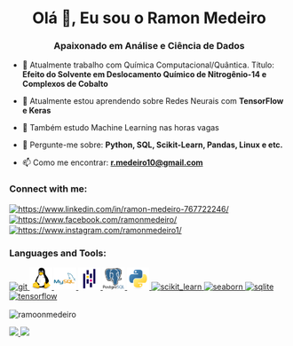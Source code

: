 <h1 align="center">Olá 👋, Eu sou o Ramon Medeiro</h1>
<h3 align="center">Apaixonado em Análise e Ciência de Dados</h3>

- 🔭 Atualmente trabalho com Química Computacional/Quântica. Título: **Efeito do Solvente em Deslocamento Químico de Nitrogênio-14 e Complexos de Cobalto**

- 🌱 Atualmente estou aprendendo sobre Redes Neurais com **TensorFlow e Keras**

- 👯 Também estudo Machine Learning nas horas vagas

- 💬 Pergunte-me sobre: **Python, SQL, Scikit-Learn, Pandas, Linux e etc.**

- 📫 Como me encontrar: **r.medeiro10@gmail.com**

<h3 align="left">Connect with me:</h3>
<p align="left">
<a href="https://linkedin.com/in/https://www.linkedin.com/in/ramon-medeiro-767722246/" target="blank"><img align="center" src="https://raw.githubusercontent.com/rahuldkjain/github-profile-readme-generator/master/src/images/icons/Social/linked-in-alt.svg" alt="https://www.linkedin.com/in/ramon-medeiro-767722246/" height="30" width="40" /></a>
<a href="https://fb.com/https://www.facebook.com/ramonmedeiro/" target="blank"><img align="center" src="https://raw.githubusercontent.com/rahuldkjain/github-profile-readme-generator/master/src/images/icons/Social/facebook.svg" alt="https://www.facebook.com/ramonmedeiro/" height="30" width="40" /></a>
<a href="https://instagram.com/https://www.instagram.com/ramonmedeiro1/" target="blank"><img align="center" src="https://raw.githubusercontent.com/rahuldkjain/github-profile-readme-generator/master/src/images/icons/Social/instagram.svg" alt="https://www.instagram.com/ramonmedeiro1/" height="30" width="40" /></a>
</p>

<h3 align="left">Languages and Tools:</h3>
<p align="left"> <a href="https://git-scm.com/" target="_blank" rel="noreferrer"> <img src="https://www.vectorlogo.zone/logos/git-scm/git-scm-icon.svg" alt="git" width="40" height="40"/> </a> <a href="https://www.linux.org/" target="_blank" rel="noreferrer"> <img src="https://raw.githubusercontent.com/devicons/devicon/master/icons/linux/linux-original.svg" alt="linux" width="40" height="40"/> </a> <a href="https://www.mysql.com/" target="_blank" rel="noreferrer"> <img src="https://raw.githubusercontent.com/devicons/devicon/master/icons/mysql/mysql-original-wordmark.svg" alt="mysql" width="40" height="40"/> </a> <a href="https://pandas.pydata.org/" target="_blank" rel="noreferrer"> <img src="https://raw.githubusercontent.com/devicons/devicon/2ae2a900d2f041da66e950e4d48052658d850630/icons/pandas/pandas-original.svg" alt="pandas" width="40" height="40"/> </a> <a href="https://www.postgresql.org" target="_blank" rel="noreferrer"> <img src="https://raw.githubusercontent.com/devicons/devicon/master/icons/postgresql/postgresql-original-wordmark.svg" alt="postgresql" width="40" height="40"/> </a> <a href="https://www.python.org" target="_blank" rel="noreferrer"> <img src="https://raw.githubusercontent.com/devicons/devicon/master/icons/python/python-original.svg" alt="python" width="40" height="40"/> </a> <a href="https://scikit-learn.org/" target="_blank" rel="noreferrer"> <img src="https://upload.wikimedia.org/wikipedia/commons/0/05/Scikit_learn_logo_small.svg" alt="scikit_learn" width="40" height="40"/> </a> <a href="https://seaborn.pydata.org/" target="_blank" rel="noreferrer"> <img src="https://seaborn.pydata.org/_images/logo-mark-lightbg.svg" alt="seaborn" width="40" height="40"/> </a> <a href="https://www.sqlite.org/" target="_blank" rel="noreferrer"> <img src="https://www.vectorlogo.zone/logos/sqlite/sqlite-icon.svg" alt="sqlite" width="40" height="40"/> </a> <a href="https://www.tensorflow.org" target="_blank" rel="noreferrer"> <img src="https://www.vectorlogo.zone/logos/tensorflow/tensorflow-icon.svg" alt="tensorflow" width="40" height="40"/> </a> </p>

<p><img align="center" src="https://github-readme-stats.vercel.app/api/top-langs?username=ramoonmedeiro&show_icons=true&locale=en&layout=compact" alt="ramoonmedeiro" /></p>

<div>
<a href="https://github.com/ramoonmedeiro">
<img height="180em" src="https://github-readme-stats.vercel.app/api/top-langs/?username=ramoonmedeiro&layout=compact&langs_count=7&theme=dracula"/>
<img height="180em" src="https://github-readme-stats.vercel.app/api?username=ramoonmedeiro&show_icons=true&theme=dracula&include_all_commits=true&count_private=true"/>
</div>

